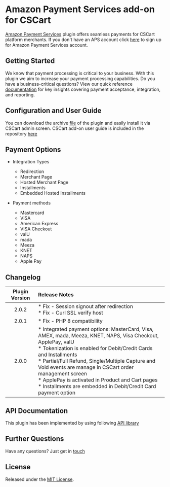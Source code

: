 # Amazon Payment Services add-on for CSCart
<a href="https://paymentservices.amazon.com/" target="_blank">Amazon Payment Services</a> plugin offers seamless payments for CSCart platform merchants.  If you don't have an APS account click [here](https://paymentservices.amazon.com/) to sign up for Amazon Payment Services account.


## Getting Started
We know that payment processing is critical to your business. With this plugin we aim to increase your payment processing capabilities. Do you have a business-critical questions? View our quick reference [documentation](https://paymentservices.amazon.com/docs/EN/index.html) for key insights covering payment acceptance, integration, and reporting.


## Configuration and User Guide
You can download the archive [file](/cscart-aps.zip) of the plugin and easily install it via CSCart admin screen.
CSCart add-on user guide is included in the repository [here](/CSCART%20Add-on%20User%20Guide_v0.1.pdf) 
   

## Payment Options

* Integration Types
   * Redirection
   * Merchant Page
   * Hosted Merchant Page
   * Installments
   * Embedded Hosted Installments

* Payment methods
   * Mastercard
   * VISA
   * American Express
   * VISA Checkout
   * valU
   * mada
   * Meeza
   * KNET
   * NAPS
   * Apple Pay
   

## Changelog

| Plugin Version | Release Notes |
| :---: | :--- |
| 2.0.2 |   * Fix - Session signout after redirection<br />* Fix - Curl SSL verify host |
| 2.0.1 |   * Fix - PHP 8 compatibility |
| 2.0.0 |   * Integrated payment options: MasterCard, Visa, AMEX, mada, Meeza, KNET, NAPS, Visa Checkout, ApplePay, valU <br/> * Tokenization is enabled for Debit/Credit Cards and Installments <br/> * Partial/Full Refund, Single/Multiple Capture and Void events are manage in CSCart order management screen <br /> * ApplePay is activated in Product and Cart pages <br /> * Installments are embedded in Debit/Credit Card payment option | 


## API Documentation
This plugin has been implemented by using following [API library](https://paymentservices-reference.payfort.com/docs/api/build/index.html)


## Further Questions
Have any questions? Just get in [touch](https://paymentservices.amazon.com/get-in-touch)

## License
Released under the [MIT License](/LICENSE).
